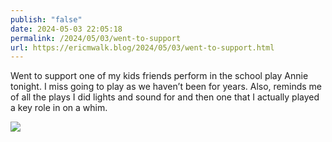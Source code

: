 ```yaml
---
publish: "false"
date: 2024-05-03 22:05:18
permalink: /2024/05/03/went-to-support
url: https://ericmwalk.blog/2024/05/03/went-to-support.html
---
```


Went to support one of my kids friends perform in the school play Annie tonight. I miss going to play as we haven’t been for years. Also, reminds me of all the plays I did lights and sound for and then one that I actually played a key role in on a whim.

![](https://ericmwalk.blog/uploads/2024/img-8820.jpeg)